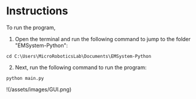 # Instructions

To run the program,
1. Open the terminal and run the following command to jump to the folder "EMSystem-Python":

`cd C:\Users\MicroRoboticsLab\Documents\EMSystem-Python`

2. Next, run the following command to run the program:

`python main.py`

!(/assets/images/GUI.png)
